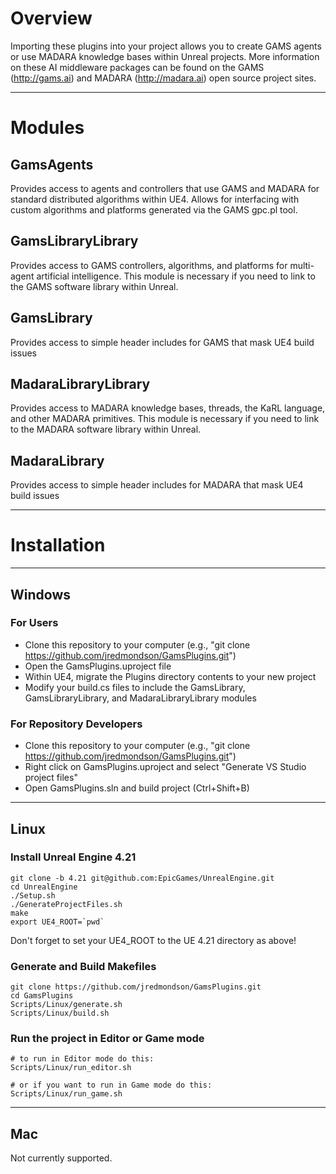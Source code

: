 # Overview

Importing these plugins into your project allows you to create
GAMS agents or use MADARA knowledge bases within Unreal projects.
More information on these AI middleware packages can be found on
the GAMS (http://gams.ai) and MADARA (http://madara.ai) open source
project sites.

---

# Modules

## GamsAgents

Provides access to agents and controllers that use GAMS and MADARA for
standard distributed algorithms within UE4. Allows for interfacing with
custom algorithms and platforms generated via the GAMS gpc.pl tool.

## GamsLibraryLibrary

Provides access to GAMS controllers, algorithms, and platforms for multi-agent
artificial intelligence. This module is necessary if you need to link to the
GAMS software library within Unreal.

## GamsLibrary

Provides access to simple header includes for GAMS that mask UE4 build issues

## MadaraLibraryLibrary

Provides access to MADARA knowledge bases, threads, the KaRL language, and other
MADARA primitives. This module is necessary if you need to link to the
MADARA software library within Unreal.

## MadaraLibrary

Provides access to simple header includes for MADARA that mask UE4 build issues

---

# Installation

---

## Windows

### For Users
  * Clone this repository to your computer (e.g., "git clone https://github.com/jredmondson/GamsPlugins.git")
  * Open the GamsPlugins.uproject file
  * Within UE4, migrate the Plugins directory contents to your new project
  * Modify your build.cs files to include the GamsLibrary, GamsLibraryLibrary, and MadaraLibraryLibrary modules

### For Repository Developers
  * Clone this repository to your computer (e.g., "git clone https://github.com/jredmondson/GamsPlugins.git")
  * Right click on GamsPlugins.uproject and select "Generate VS Studio project files"
  * Open GamsPlugins.sln and build project (Ctrl+Shift+B)

---

## Linux


### Install Unreal Engine 4.21
```
git clone -b 4.21 git@github.com:EpicGames/UnrealEngine.git
cd UnrealEngine
./Setup.sh
./GenerateProjectFiles.sh
make
export UE4_ROOT=`pwd`
```

Don't forget to set your UE4_ROOT to the UE 4.21 directory as above!

### Generate and Build Makefiles
```
git clone https://github.com/jredmondson/GamsPlugins.git
cd GamsPlugins
Scripts/Linux/generate.sh
Scripts/Linux/build.sh
```

### Run the project in Editor or Game mode
```
# to run in Editor mode do this:
Scripts/Linux/run_editor.sh

# or if you want to run in Game mode do this:
Scripts/Linux/run_game.sh
```

---

## Mac

Not currently supported.
